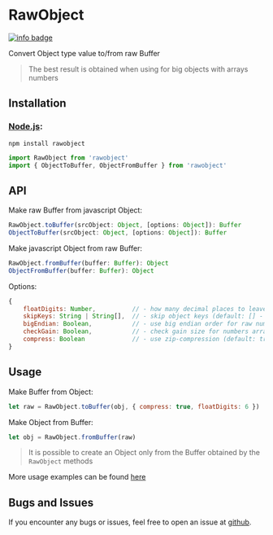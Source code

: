 # RawObject

[![info badge](https://img.shields.io/npm/dt/RawObject.svg)](http://npm-stat.com/charts.html?package=RawObject)

Convert Object type value to/from raw Buffer

> The best result is obtained when using for big objects with arrays numbers

## Installation

### [Node.js](http://nodejs.org/):

~~~
npm install rawobject
~~~

~~~ javascript
import RawObject from 'rawobject'
import { ObjectToBuffer, ObjectFromBuffer } from 'rawobject'
~~~

## API

Make raw Buffer from javascript Object:

~~~ javascript
RawObject.toBuffer(srcObject: Object, [options: Object]): Buffer
ObjectToBuffer(srcObject: Object, [options: Object]): Buffer
~~~

Make javascript Object from raw Buffer:

~~~ javascript
RawObject.fromBuffer(buffer: Buffer): Object
ObjectFromBuffer(buffer: Buffer): Object
~~~

Options:

~~~ javascript
{
    floatDigits: Number,          // - how many decimal places to leave in float numbers (default: 0 - no trunc float)
    skipKeys: String | String[],  // - skip object keys (default: [] - no skip keys)
    bigEndian: Boolean,           // - use big endian order for raw numbers (default: true)
    checkGain: Boolean,           // - check gain size for numbers arrays (default: true)
    compress: Boolean             // - use zip-compression (default: true)
}
~~~

## Usage

Make Buffer from Object:

~~~ javascript
let raw = RawObject.toBuffer(obj, { compress: true, floatDigits: 6 })
~~~

Make Object from Buffer:

~~~ javascript
let obj = RawObject.fromBuffer(raw)
~~~

> It is possible to create an Object only from the Buffer obtained by the `RawObject` methods

More usage examples can be found [here](./examples/example.js)

## Bugs and Issues

If you encounter any bugs or issues, feel free to open an issue at
[github](https://github.com/hrimthurs/RawObject).
